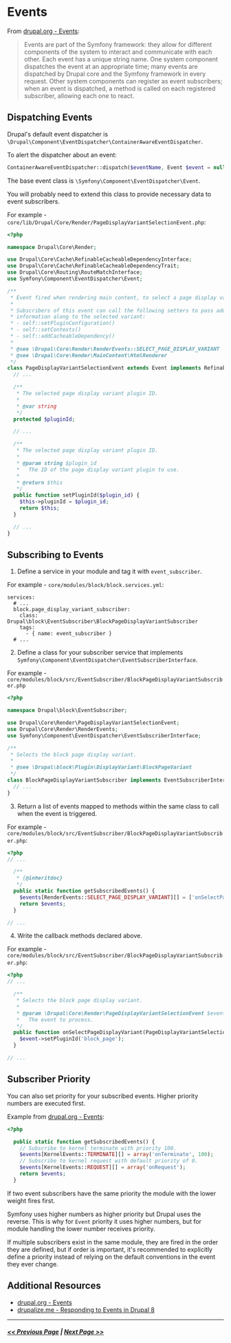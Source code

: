 # Events

From [drupal.org - Events](https://api.drupal.org/api/drupal/core!core.api.php/group/events/8.2.x):
> Events are part of the Symfony framework: they allow for different components of the system to interact and communicate with each other. Each event has a unique string name. One system component dispatches the event at an appropriate time; many events are dispatched by Drupal core and the Symfony framework in every request. Other system components can register as event subscribers; when an event is dispatched, a method is called on each registered subscriber, allowing each one to react.

## Dispatching Events

Drupal's default event dispatcher is `\Drupal\Component\EventDispatcher\ContainerAwareEventDispatcher`.

To alert the dispatcher about an event:
```php
ContainerAwareEventDispatcher::dispatch($eventName, Event $event = null);
```

The base event class is `\Symfony\Component\EventDispatcher\Event`.

You will probably need to extend this class to provide necessary data to event subscribers.

For example - `core/lib/Drupal/Core/Render/PageDisplayVariantSelectionEvent.php`:

```php
<?php

namespace Drupal\Core\Render;

use Drupal\Core\Cache\RefinableCacheableDependencyInterface;
use Drupal\Core\Cache\RefinableCacheableDependencyTrait;
use Drupal\Core\Routing\RouteMatchInterface;
use Symfony\Component\EventDispatcher\Event;

/**
 * Event fired when rendering main content, to select a page display variant.
 *
 * Subscribers of this event can call the following setters to pass additional
 * information along to the selected variant:
 * - self::setPluginConfiguration()
 * - self::setContexts()
 * - self::addCacheableDependency()
 *
 * @see \Drupal\Core\Render\RenderEvents::SELECT_PAGE_DISPLAY_VARIANT
 * @see \Drupal\Core\Render\MainContent\HtmlRenderer
 */
class PageDisplayVariantSelectionEvent extends Event implements RefinableCacheableDependencyInterface {
  // ...

  /**
   * The selected page display variant plugin ID.
   *
   * @var string
   */
  protected $pluginId;

  // ...

  /**
   * The selected page display variant plugin ID.
   *
   * @param string $plugin_id
   *   The ID of the page display variant plugin to use.
   *
   * @return $this
   */
  public function setPluginId($plugin_id) {
    $this->pluginId = $plugin_id;
    return $this;
  }

  // ...  
}  
```

## Subscribing to Events

1. Define a service in your module and tag it with `event_subscriber`.

For example - `core/modules/block/block.services.yml`:
```
services:
  # ...
  block.page_display_variant_subscriber:
    class: Drupal\block\EventSubscriber\BlockPageDisplayVariantSubscriber
    tags:
      - { name: event_subscriber }
  # ...
```

2. Define a class for your subscriber service that implements `Symfony\Component\EventDispatcher\EventSubscriberInterface`.

For example - `core/modules/block/src/EventSubscriber/BlockPageDisplayVariantSubscriber.php`
```php
<?php

namespace Drupal\block\EventSubscriber;

use Drupal\Core\Render\PageDisplayVariantSelectionEvent;
use Drupal\Core\Render\RenderEvents;
use Symfony\Component\EventDispatcher\EventSubscriberInterface;

/**
 * Selects the block page display variant.
 *
 * @see \Drupal\block\Plugin\DisplayVariant\BlockPageVariant
 */
class BlockPageDisplayVariantSubscriber implements EventSubscriberInterface {
  // ...
}
```

3. Return a list of events  mapped to methods within the same class to call when the event is triggered.

For example - `core/modules/block/src/EventSubscriber/BlockPageDisplayVariantSubscriber.php`:
```php
<?php
// ...

  /**
   * {@inheritdoc}
   */
  public static function getSubscribedEvents() {
    $events[RenderEvents::SELECT_PAGE_DISPLAY_VARIANT][] = ['onSelectPageDisplayVariant'];
    return $events;
  }

// ...
```

4. Write the callback methods declared above.

For example - `core/modules/block/src/EventSubscriber/BlockPageDisplayVariantSubscriber.php`:

```php
<?php
// ...

  /**
   * Selects the block page display variant.
   *
   * @param \Drupal\Core\Render\PageDisplayVariantSelectionEvent $event
   *   The event to process.
   */
  public function onSelectPageDisplayVariant(PageDisplayVariantSelectionEvent $event) {
    $event->setPluginId('block_page');
  }

// ...
```

## Subscriber Priority

You can also set priority for your subscribed events. Higher priority numbers are executed first.

Example from [drupal.org - Events](https://api.drupal.org/api/drupal/core!core.api.php/group/events/8.2.x):
```php
<?php

  public static function getSubscribedEvents() {
    // Subscribe to kernel terminate with priority 100.
    $events[KernelEvents::TERMINATE][] = array('onTerminate', 100);
    // Subscribe to kernel request with default priority of 0.
    $events[KernelEvents::REQUEST][] = array('onRequest');
    return $events;
  }
```

If two event subscribers have the same priority the module with the lower weight fires first.

Symfony uses higher numbers as higher priority but Drupal uses the reverse. This is why for `Event` priority it uses higher numbers, but for module handling the lower number receives priority.

If multiple subscribers exist in the same module, they are fired in the order they are defined, but if order is important, it's recommended to explicitly define a priority instead of relying on the default conventions in the event they ever change.

## Additional Resources
- [drupal.org - Events](https://api.drupal.org/api/drupal/core!core.api.php/group/events/8.2.x)
- [drupalize.me - Responding to Events in Drupal 8](https://drupalize.me/blog/201502/responding-events-drupal-8)

---

##### [<< Previous Page](4.4-essential-apis-services.md) | [Next Page >>](4.4-essential-apis-update.md)
